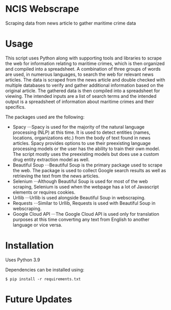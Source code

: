 # NCIS Webscrape

Scraping data from news article to gather maritime crime data

# Usage

This script uses Python along with supporting tools and libraries to scrape the web for information relating to maritime crimes, which is then organized and compiled into a spreadsheet. A combination of three groups of words are used, in numerous languages, to search the web for relevant news articles. The data is scraped from the news article and double checked with multiple databases to verify and gather additional information based on the original article. The gathered data is then compiled into a spreadsheet for viewing. The intended inputs are a list of search terms and the intended output is a spreadsheet of information about maritime crimes and their specifics.

The packages used are the following:
* Spacy
⋅⋅⋅Spacy is used for the majority of the natural language processing (NLP) at this time. It is used to detect entities (names, locations, organizations etc.) from the body of text found in news articles. Spacy provides options to use their preexisting language processing models or the user has the ability to train their own model. The script mostly uses the preexisting models but does use a custom drug entity extraction model as well.
* Beautiful Soup
⋅⋅⋅Beautiful Soup is the primary package used to scrape the web. The package is used to collect Google search results as well as retrieving the text from the news articles.
* Selenium
⋅⋅⋅Although Beautiful Soup is used for most of the web scraping, Selenium is used when the webpage has a lot of Javascript elements or requires cookies.
* Urllib
⋅⋅⋅Urllib is used alongside Beautiful Soup in webscraping.
* Requests
⋅⋅⋅Similar to Urllib, Requests is used with Beautiful Soup in webscraping.
* Google Cloud API
⋅⋅⋅The Google Cloud API is used only for translation purposes at this time converting any text from English to another language or vice versa.

# Installation

Uses Python 3.9

Dependencies can be installed using:
```
$ pip install -r requirements.txt
```

# Future Updates
